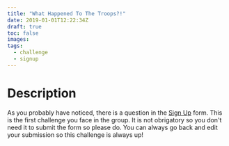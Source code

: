```yaml
---
title: "What Happened To The Troops?!"
date: 2019-01-01T12:22:34Z
draft: true
toc: false
images:
tags:
  - challenge
  - signup
---
```


# Description
As you probably have noticed, there is a question in the [Sign Up](https://docs.google.com/forms/d/1NEHZnoQCcGiuuqpUM6OKQ01TAjNDT_Q-dbBtMplJ7fk/viewform?edit_requested=true) form.
This is the first challenge you face in the group.
It is not obrigatory so you don't need it to submit the form so please do. You can always go back and edit your submission so this challenge is always up!


